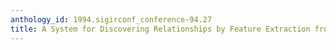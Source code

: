 ```yaml
---
anthology_id: 1994.sigirconf_conference-94.27
title: A System for Discovering Relationships by Feature Extraction from Text Databases
---
```

